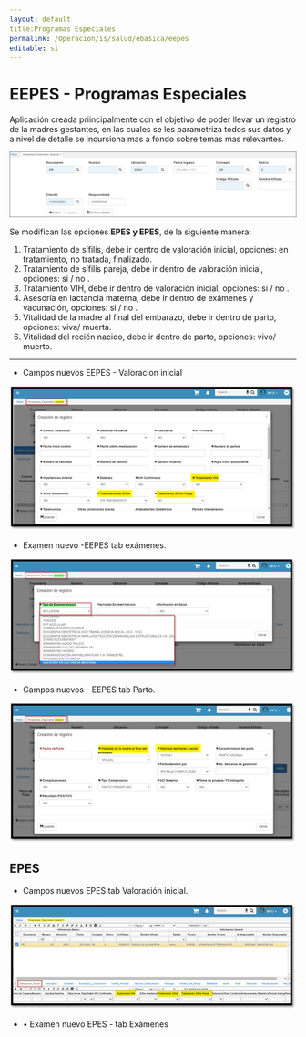 ```yaml
---
layout: default  
title:Programas Especiales   
permalink: /Operacion/is/salud/ebasica/eepes  
editable: si  
---  
```


# EEPES -  Programas Especiales  

Aplicación creada priincipalmente con el objetivo de poder llevar un registro de la madres gestantes, en las cuales se les parametriza todos sus datos y a nivel de detalle se incursiona mas a fondo sobre temas mas relevantes.    

![](eepes1.png)  

Se modifican las opciones **EPES y EPES**, de la siguiente manera:  
1. Tratamiento de sífilis, debe ir dentro de valoración inicial, opciones: en tratamiento, no tratada, finalizado.  
2. Tratamiento de sífilis pareja, debe ir dentro de valoración inicial, opciones: si / no .  
3. Tratamiento VIH, debe ir dentro de valoración inicial, opciones: si / no .  
4. Asesoría en lactancia materna, debe ir dentro de exámenes y vacunación, opciones: si / no .  
5. Vitalidad de la madre al final del embarazo, debe ir dentro de parto, opciones: viva/ muerta.  
6. Vitalidad del recién nacido, debe ir dentro de parto, opciones: vivo/ muerto.  

*****

* Campos nuevos EEPES - Valoracion inicial  

![](eepes2.png)  

* Examen nuevo -EEPES tab exámenes.  

![](eepes3.png)  

* Campos nuevos - EEPES tab Parto.  

![](eepes4.png)  

## EPES
* Campos nuevos EPES  tab Valoración inicial.  

![](eepes5.png)  

* •	Examen nuevo EPES - tab Exámenes




